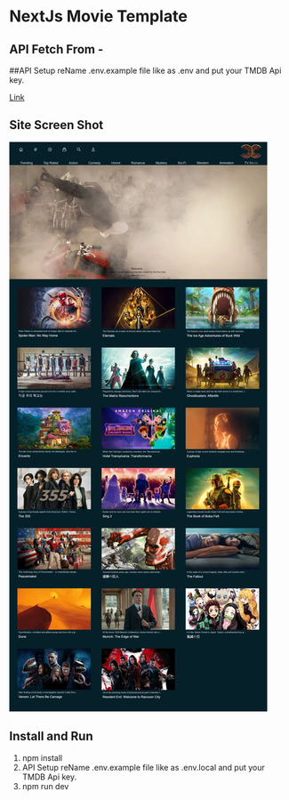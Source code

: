 # NextJs Movie Template

## API Fetch From -

##API Setup
reName .env.example file like as .env and put your TMDB Api key.

[Link](https://www.themoviedb.org/)

## Site Screen Shot

![This is a alt text.](/public/screen_shot.jpg)

## Install and Run

1. npm install
2. API Setup reName .env.example file like as .env.local and put your TMDB Api key.
3. npm run dev
